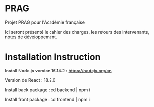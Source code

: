 # PRAG

Projet PRAG pour l'Académie française

Ici seront présenté le cahier des charges, les retours des intervenants, notes de développement.

# Installation Instruction

Install Node.js version 16.14.2 : https://nodejs.org/en

Version de React : 18.2.0

Install back package : cd backend | npm i

Install front package : cd frontend | npm i
